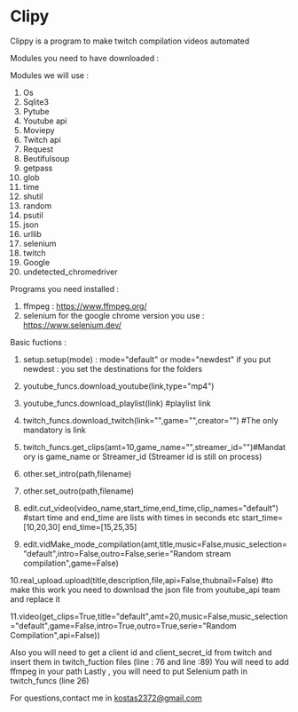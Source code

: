 # Clipy

Clippy is a program to make twitch compilation videos automated

Modules you need to have downloaded :

Modules we will use :
  1.	Os
  2.	Sqlite3
  3.	Pytube
  4.	Youtube api
  5.	Moviepy
  6.	Twitch api
  7.	Request
  8.	Beutifulsoup
  9.	getpass
  10.	glob
  11.	time
  12.	shutil
  13.	random
  14. psutil	
  15. json
  16. urllib
  17. selenium
  18. twitch
  19. Google
  20. undetected_chromedriver
  
  
Programs you need installed :

  1. ffmpeg : https://www.ffmpeg.org/
  2. selenium for the google chrome version you use : https://www.selenium.dev/
  
Basic fuctions :
  
  1. setup.setup(mode) : mode="default" or mode="newdest" 
    if you put newdest : you set the destinations for the folders 
  
  2. youtube_funcs.download_youtube(link,type="mp4") 
  3. youtube_funcs.download_playlist(link) #playlist link
  
  4. twitch_funcs.download_twitch(link="",game="",creator="") #The only mandatory is link
  5. twitch_funcs.get_clips(amt=10,game_name="",streamer_id="")#Mandatory is game_name or Streamer_id (Streamer id is still on process)

  6. other.set_intro(path,filename)
  7. other.set_outro(path,filename)
  
  8. edit.cut_video(video_name,start_time,end_time,clip_names="default") #start time and end_time are lists with times in seconds etc start_time=[10,20,30] end_time=[15,25,35]
  9. edit.vidMake_mode_compilation(amt,title,music=False,music_selection="default",intro=False,outro=False,serie="Random stream compilation",game=False)
  
  10.real_upload.upload(title,description,file,api=False,thubnail=False) #to make this work you need to download the json file from youtube_api team and replace it
 
  11.video(get_clips=True,title="default",amt=20,music=False,music_selection="default",game=False,intro=True,outro=True,serie="Random Compilation",api=False))
  
 
 
  
Also you will need to get a client id and client_secret_id from twitch and insert them in twitch_fuction files (line : 76 and line :89)
You will need to add ffmpeg in your path
Lastly , you will need to put Selenium path in twitch_funcs (line 26)


  For questions,contact me in kostas2372@gmail.com
